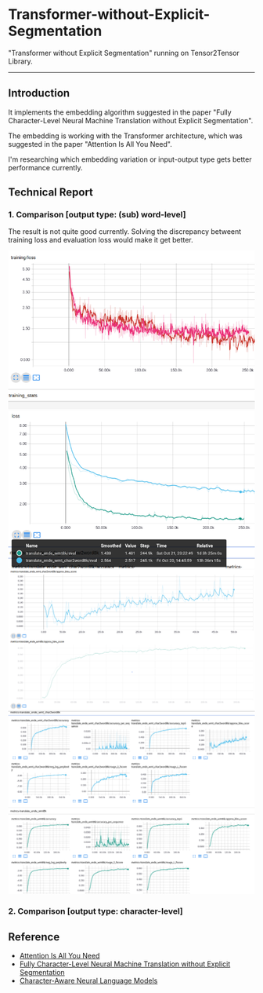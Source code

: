 # Transformer-without-Explicit-Segmentation
"Transformer without Explicit Segmentation" running on Tensor2Tensor Library.

---

## Introduction

It implements the embedding algorithm suggested in the paper "Fully Character-Level Neural Machine Translation without Explicit Segmentation".

The embedding is working with the Transformer architecture, which was suggested in the paper "Attention Is All You Need".

I'm researching which embedding variation or input-output type gets better performance currently.

## Technical Report

### 1. Comparison [output type: (sub) word-level]
The result is not quite good currently.
Solving the discrepancy betweent training loss and evaluation loss would make it get better.

![word_training_loss](pictures/comp_word_training_loss.png "word_training_loss")
![word_eval_loss](pictures/comp_word_eval_loss.png "word_eval_loss")
![word_bleu](pictures/comp_word_bleu.png "word_bleu")
![word_eval_metrics](pictures/comp_word_eval_metrics.png "word_eval_metrics")


### 2. Comparison [output type: character-level]


## Reference
* [Attention Is All You Need](https://arxiv.org/pdf/1706.03762.pdf)
* [Fully Character-Level Neural Machine Translation without Explicit Segmentation](https://arxiv.org/pdf/1610.03017.pdf)
* [Character-Aware Neural Language Models](https://arxiv.org/pdf/1508.06615.pdf)
